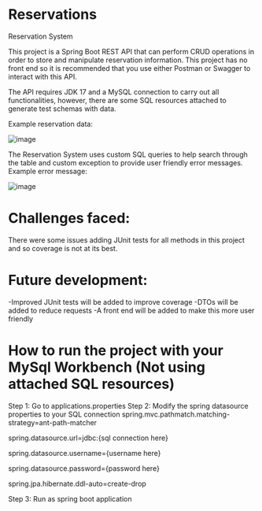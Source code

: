 # Reservations
Reservation System

This project is a Spring Boot REST API that can perform CRUD operations in order to store and manipulate reservation information. This project has no front end so it is recommended that you use either Postman or Swagger to interact with this API. 

The API requires JDK 17 and a MySQL connection to carry out all functionalities, however, there are some SQL resources attached to generate test schemas with data.


Example reservation data:

![image](https://user-images.githubusercontent.com/88378835/187108608-23013c2e-a9b5-4e40-8937-993a53414161.png)

The Reservation System uses custom SQL queries to help search through the table and custom exception to provide user friendly error messages.
Example error message:

![image](https://user-images.githubusercontent.com/88378835/187109377-49890a68-49b8-428e-ab9b-4bfbd144ac03.png)

# Challenges faced:
There were some issues adding JUnit tests for all methods in this project and so coverage is not at its best.

# Future development:
-Improved JUnit tests will be added to improve coverage
-DTOs will be added to reduce requests
-A front end will be added to make this more user friendly


# How to run the project with your MySql Workbench (Not using attached SQL resources)
Step 1: Go to applications.properties
Step 2: Modify the spring datasource properties to your SQL connection
spring.mvc.pathmatch.matching-strategy=ant-path-matcher

spring.datasource.url=jdbc:{sql connection here}

spring.datasource.username={username here}

spring.datasource.password={password here}

spring.jpa.hibernate.ddl-auto=create-drop

Step 3: Run as spring boot application

